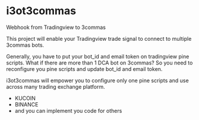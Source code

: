 # i3ot3commas
Webhook from Tradingview to 3commas

This project will enable your Tradingview trade signal to connect to multiple 3commas bots.

Generally, you have to put your bot_id and email token on tradingview pine scripts. 
What if there are more than 1 DCA bot on 3commas? 
So you need to reconfigure you pine scripts and update bot_id and email token.

i3ot3commas will empower you to configure only one pine scripts and use across many trading exchange platform.
- KUCOIN
- BINANCE
- and you can implement you code for others
